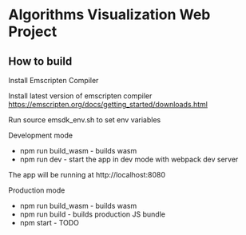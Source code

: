# Algorithms Visualization Web Project

## How to build

Install Emscripten Compiler

Install latest version of emscripten compiler https://emscripten.org/docs/getting_started/downloads.html

Run source emsdk_env.sh to set env variables

Development mode

* npm run build_wasm - builds wasm
* npm run dev - start the app in dev mode with webpack dev server

The app will be running at http://localhost:8080

Production mode

* npm run build_wasm - builds wasm
* npm run build - builds production JS bundle
* npm start - TODO
